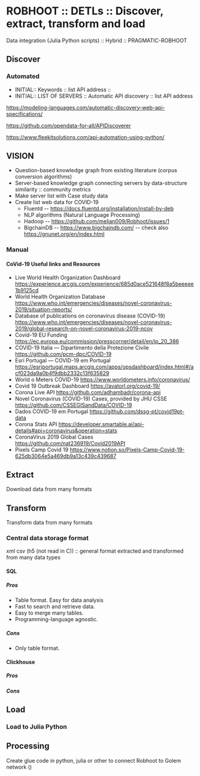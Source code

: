 # ROBHOOT :: DETLs :: Discover, extract, transform and load

Data integration (Julia Python scripts) :: Hybrid :: PRAGMATIC-ROBHOOT

## Discover

### Automated


* INITIAL:: Keywords :: list API address :: 
* INITIAL:: LIST OF SERVERS :: Automatic API discovery :: list API address

https://modeling-languages.com/automatic-discovery-web-api-specifications/

https://github.com/opendata-for-all/APIDiscoverer

https://www.fleekitsolutions.com/api-automation-using-python/


## VISION
* Question-based knowledge graph from existing literature (corpus conversion algorithms)
* Server-based knowledge graph connecting servers by data-structure similarity :: community metrics
* Make server list with Case study data
* Create list web data for COVID-19 
    * Fluentd -- https://docs.fluentd.org/installation/install-by-deb
    * NLP algorithms (Natural Language Processing)
    * Hadoop -- https://github.com/melian009/Robhoot/issues/1
    * BigchainDB -- https://www.bigchaindb.com/ -- check also https://gnunet.org/en/index.html

### Manual

#### CoVid-19 Useful links and Resources 
 
* Live World Health Organization Dashboard https://experience.arcgis.com/experience/685d0ace521648f8a5beeeee1b9125cd
* World Health Organization Database https://www.who.int/emergencies/diseases/novel-coronavirus-2019/situation-reports/
* Database of publications on coronavirus disease (COVID-19) https://www.who.int/emergencies/diseases/novel-coronavirus-2019/global-research-on-novel-coronavirus-2019-ncov
* Covid-19 EU Funding https://ec.europa.eu/commission/presscorner/detail/en/ip_20_386
* COVID-19 Italia — Dipartimento della Protezione Civile https://github.com/pcm-dpc/COVID-19
* Esri Portugal — COVID-19 em Portugal https://esriportugal.maps.arcgis.com/apps/opsdashboard/index.html#/acf023da9a0b4f9dbb2332c13f635829
* World o Meters COVID-19 https://www.worldometers.info/coronavirus/
* Covid 19 Outbreak Dashboard https://avatorl.org/covid-19/
* Corona Live API https://github.com/adhambadr/corona-api
* Novel Coronavirus (COVID-19) Cases, provided by JHU CSSE https://github.com/CSSEGISandData/COVID-19
* Dados COVID-19 em Portugal https://github.com/dssg-pt/covid19pt-data
* Corona Stats API https://developer.smartable.ai/api-details#api=coronavirus&operation=stats
* CoronaVirus 2019 Global Cases https://github.com/nat236919/Covid2019API
* Pixels Camp Covid 19 https://www.notion.so/Pixels-Camp-Covid-19-625db3064e5a469db9a13c439c439687

## Extract

Download data from many formats

## Transform

Transform data from many formats 

### Central data storage format

xml csv (h5 (not read in C)) :: general format extracted and transformed from many data types

#### SQL

##### Pros

* Table format. Easy for data analysis
* Fast to search and retrieve data.
* Easy to merge many tables.
* Programming-language agnostic.

##### Cons

* Only table format.

#### Clickhouse

##### Pros

##### Cons


## Load

### Load to Julia Python 


## Processing

Create glue code in python, julia or other to connect Robhoot to Golem network ()

